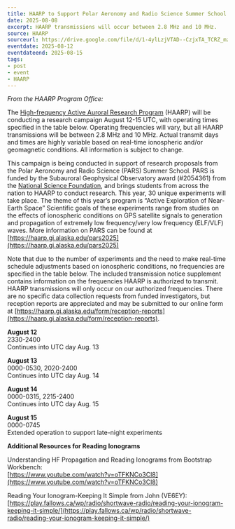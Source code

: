 ```yaml
---
title: HAARP to Support Polar Aeronomy and Radio Science Summer School with Research Campaign 
date: 2025-08-08
excerpt: HAARP transmissions will occur between 2.8 MHz and 10 MHz.
source: HAARP
sourceurl: https://drive.google.com/file/d/1-4ylLzjVTAD--CzjxTA_TCRZ_mz78t69/view
eventdate: 2025-08-12
eventdateend: 2025-08-15
tags:
- post
- event
- HAARP
---
```

*From the HAARP Program Office:*

The [High-frequency Active Auroral Research Program](https://haarp.gi.alaska.edu/) (HAARP) will be conducting a research campaign August 12-15 UTC, with operating times specified in the table below. Operating frequencies will vary, but all HAARP transmissions will be between 2.8 MHz and 10 MHz. Actual transmit days and times are highly variable based on real-time ionospheric and/or geomagnetic conditions. All information is subject to change.

This campaign is being conducted in support of research proposals from the Polar Aeronomy and Radio Science (PARS) Summer School. PARS is funded by the Subauroral Geophysical Observatory award (#2054361) from the [National Science Foundation](https://www.nsf.gov/), and brings students from across the nation to HAARP to conduct research. This year, 30 unique experiments will take place. The theme of this year’s program is “Active Exploration of Near-Earth Space” Scientific goals of these experiments range from studies on the effects of ionospheric conditions on GPS satellite signals to generation and propagation of extremely low frequency/very low frequency (ELF/VLF) waves. More information on PARS can be found at [https://haarp.gi.alaska.edu/pars2025](https://haarp.gi.alaska.edu/pars2025)

Note that due to the number of experiments and the need to make real-time schedule adjustments based on ionospheric conditions, no frequencies are specified in the table below. The included transmission notice supplement contains information on the frequencies HAARP is authorized to transmit. HAARP transmissions will only occur on our authorized frequencies. There are no specific data collection requests from funded investigators, but reception reports are appreciated and may be submitted to our online form at [https://haarp.gi.alaska.edu/form/reception-reports](https://haarp.gi.alaska.edu/form/reception-reports).

**August 12**   
2330-2400   
Continues into UTC day Aug. 13

**August 13**   
0000-0530, 2020-2400   
Continues into UTC day Aug. 14

**August 14**   
0000-0315, 2215-2400   
Continues into UTC day Aug. 15

**August 15**   
0000-0745   
Extended operation to support late-night experiments

**Additional Resources for Reading Ionograms**

Understanding HF Propagation and Reading Ionograms from Bootstrap Workbench:   
[https://www.youtube.com/watch?v=oTFKNCo3Cl8](https://www.youtube.com/watch?v=oTFKNCo3Cl8)

Reading Your Ionogram-Keeping It Simple from John (VE6EY):   
[https://play.fallows.ca/wp/radio/shortwave-radio/reading-your-ionogram-keeping-it-simple/](https://play.fallows.ca/wp/radio/shortwave-radio/reading-your-ionogram-keeping-it-simple/)